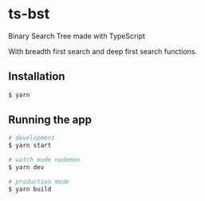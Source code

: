 # ts-bst

Binary Search Tree made with TypeScript

With breadth first search and deep first search functions.

## Installation

```bash
$ yarn
```

## Running the app

```bash
# development
$ yarn start

# watch mode nodemon
$ yarn dev

# production mode
$ yarn build
```
